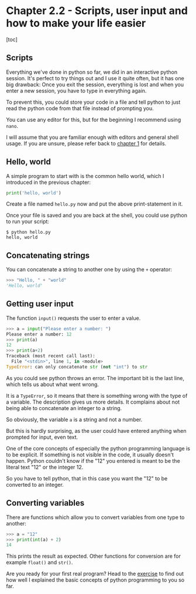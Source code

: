 # Chapter 2.2 - Scripts, user input and how to make your life easier

[toc]

## Scripts

Everything we've done in python so far, we did in an interactive python session. It's perfect to try things out and I use it quite often, but it has one big drawback: Once you exit the session, everything is lost and when you enter a new session, you have to type in everything again.

To prevent this, you could store your code in a file and tell python to just read the python code from that file instead of prompting you.

You can use any editor for this, but for the beginning I recommend using `nano`.

I will assume that you are familiar enough with editors and general shell usage. If you are unsure, please refer back to [chapter 1](../../1/) for details.

## Hello, world

A simple program to start with is the common hello world, which I introduced in the previous chapter:

```python
print('hello, world')
```

Create a file named `hello.py` now and put the above print-statement in it.

Once your file is saved and you are back at the shell, you could use python to run your script:

```plaintext
$ python hello.py
hello, world
```

## Concatenating strings

You can concatenate a string to another one by using the `+` operator:

```python
>>> "Hello, " + "world"
'Hello, world'
```

## Getting user input

The function `input()` requests the user to enter a value.

```python
>>> a = input("Please enter a number: ")
Please enter a number: 12
>>> print(a)
12
>>> print(a+2)
Traceback (most recent call last):
  File "<stdin>", line 1, in <module>
TypeError: can only concatenate str (not "int") to str
```

As you could see python throws an error. The important bit is the last line, which tells us about what went wrong.

It is a `TypeError`, so it means that there is something wrong with the type of a variable. The description gives us more details. It complains about not being able to concatenate an integer to a string.

So obviously, the variable `a` is a string and not a number.

But this is hardly surprising, as the user could have entered anything when prompted for input, even text.

One of the core concepts of especially the python programming language is to be explicit. If something is not visible in the code, it usually doesn't happen. Python couldn't know if the "12" you entered is meant to be the literal text "12" or the integer 12.

So you have to tell python, that in this case you want the "12" to be converted to an integer.

## Converting variables

There are functions which allow you to convert variables from one type to another:

```python
>>> a = "12"
>>> print(int(a) + 2)
14
```

This prints the result as expected. Other functions for conversion are for example `float()` and `str()`.

Are you ready for your first real program? Head to the [exercise](exercise/) to find out how well I explained the basic concepts of python programming to you so far.